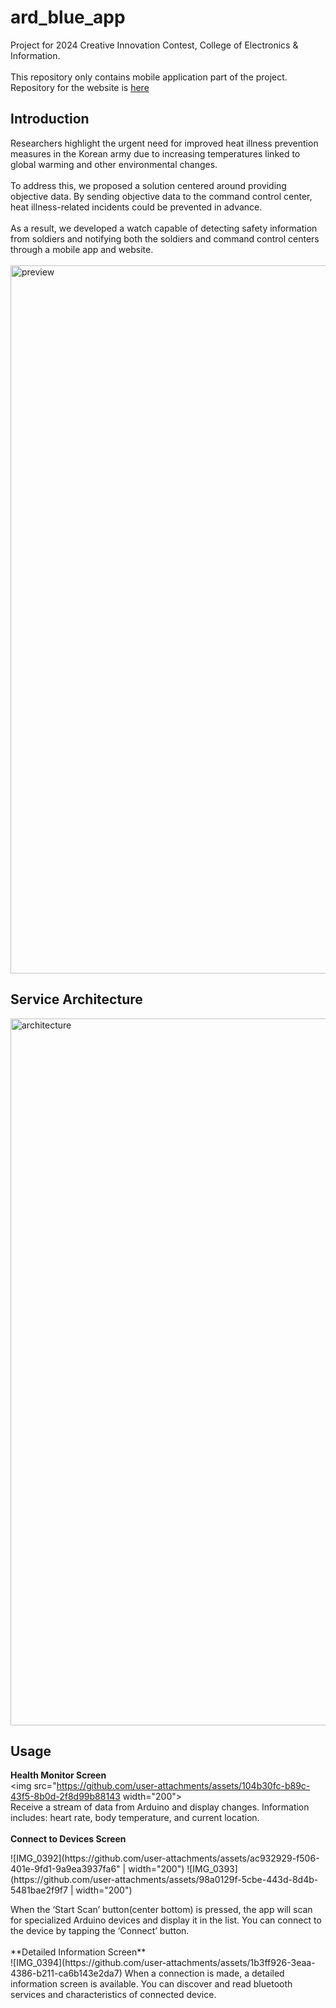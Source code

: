 # ard_blue_app

Project for 2024 Creative Innovation Contest, College of Electronics & Information.<br>
<br>
This repository only contains mobile application part of the project. Repository for the website is [here](https://github.com/grden/arduino-blue-web)

## Introduction

Researchers highlight the urgent need for improved heat illness prevention measures in the Korean army due to increasing temperatures linked to global warming and other environmental changes.<br>
<br>
To address this, we proposed a solution centered around providing objective data. By sending objective data to the command control center, heat illness-related incidents could be prevented in advance.<br>
<br>
As a result, we developed a watch capable of detecting safety information from soldiers and notifying both the soldiers and command control centers through a mobile app and website.<be>
<br>
<br>
<img width="1133" alt="preview" src="https://github.com/user-attachments/assets/477e5561-b2ce-4d68-9fac-f7d37b7c2d81">

## Service Architecture

<img width="1131" alt="architecture" src="https://github.com/user-attachments/assets/dd548151-e72e-48d6-9233-d8dda4983797">

## Usage

**Health Monitor Screen**<br>
<img src="https://github.com/user-attachments/assets/104b30fc-b89c-43f5-8b0d-2f8d99b88143 width="200">
<br>
Receive a stream of data from Arduino and display changes. Information includes: heart rate, body temperature, and current location.<br>
<br>
**Connect to Devices Screen**<br>
<p float="left">
  ![IMG_0392](https://github.com/user-attachments/assets/ac932929-f506-401e-9fd1-9a9ea3937fa6" | width="200")
  ![IMG_0393](https://github.com/user-attachments/assets/98a0129f-5cbe-443d-8d4b-5481bae2f9f7 | width="200")
</p>
When the ‘Start Scan’ button(center bottom) is pressed, the app will scan for specialized Arduino devices and display it in the list. You can connect to the device by tapping the ‘Connect’ button.<br>
<br>
**Detailed Information Screen**<br>
![IMG_0394](https://github.com/user-attachments/assets/1b3ff926-3eaa-4386-b211-ca6b143e2da7)
When a connection is made, a detailed information screen is available. You can discover and read bluetooth services and characteristics of connected device.
